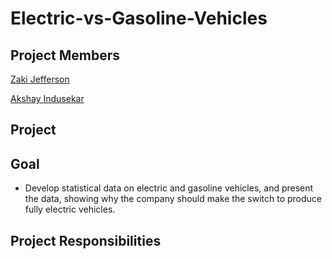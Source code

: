 # Electric-vs-Gasoline-Vehicles

## Project Members
[Zaki Jefferson](https://github.com/jeffersonzaki)

[Akshay Indusekar](https://github.com/aindusekar)

## Project

## Goal
- Develop statistical data on electric and gasoline vehicles, and present the data, showing why the company should make the switch to produce fully electric vehicles.

## Project Responsibilities
